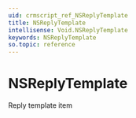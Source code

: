 ```yaml
---
uid: crmscript_ref_NSReplyTemplate
title: NSReplyTemplate
intellisense: Void.NSReplyTemplate
keywords: NSReplyTemplate
so.topic: reference
---
```


# NSReplyTemplate

Reply template item
